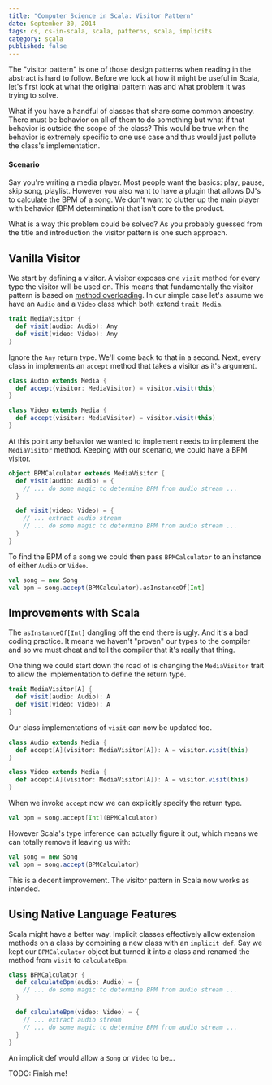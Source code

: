 ```yaml
---
title: "Computer Science in Scala: Visitor Pattern"
date: September 30, 2014
tags: cs, cs-in-scala, scala, patterns, scala, implicits
category: scala
published: false
---
```


The "visitor pattern" is one of those design patterns when reading in the abstract is hard to follow.  Before we look at how it might be useful
in Scala, let's first look at what the original pattern was and what problem it was trying to solve.

What if you have a handful of classes that share some common ancestry.  There must be behavior on all of them to do something but what
if that behavior is outside the scope of the class?  This would be true when the behavior is extremely specific to one use case and thus would
just pollute the class's implementation.

#### Scenario

Say you're writing a media player.  Most people want the basics: play, pause, skip song, playlist.  However you also want to have a plugin that
allows DJ's to calculate the BPM of a song.  We don't want to clutter up the main player with behavior (BPM determination) that isn't core to
the product.

What is a way this problem could be solved?  As you probably guessed from the title and introduction the visitor pattern is one such approach.

## Vanilla Visitor

We start by defining a visitor.  A visitor exposes one `visit` method for every type the visitor will be used on.  This means that fundamentally
the visitor pattern is based on [method overloading](http://en.wikipedia.org/wiki/Function_overloading).  In our simple case let's assume we have
an `Audio` and a `Video` class which both extend `trait Media`.

```scala
trait MediaVisitor {
  def visit(audio: Audio): Any
  def visit(video: Video): Any
}
```

Ignore the `Any` return type.  We'll come back to that in a second.  Next, every class in implements an `accept` method that takes a visitor as it's
argument.

```scala
class Audio extends Media {
  def accept(visitor: MediaVisitor) = visitor.visit(this)
}

class Video extends Media {
  def accept(visitor: MediaVisitor) = visitor.visit(this)
}
```

At this point any behavior we wanted to implement needs to implement the `MediaVisitor` method.  Keeping with our scenario, we could have a BPM visitor.

```scala
object BPMCalculator extends MediaVisitor {
  def visit(audio: Audio) = {
    // ... do some magic to determine BPM from audio stream ...
  }

  def visit(video: Video) = {
    // ... extract audio stream
    // ... do some magic to determine BPM from audio stream ...
  }
}
```

To find the BPM of a song we could then pass `BPMCalculator` to an instance of either `Audio` or `Video`.

```scala
val song = new Song
val bpm = song.accept(BPMCalculator).asInstanceOf[Int]
```

## Improvements with Scala

The `asInstanceOf[Int]` dangling off the end there is ugly.  And it's a bad coding practice.  It means we haven't "proven" our types to the compiler
and so we must cheat and tell the compiler that it's really that thing.

One thing we could start down the road of is changing the `MediaVisitor` trait to allow the implementation to define the return type.

```scala
trait MediaVisitor[A] {
  def visit(audio: Audio): A
  def visit(video: Video): A
}
```

Our class implementations of `visit` can now be updated too.

```scala
class Audio extends Media {
  def accept[A](visitor: MediaVisitor[A]): A = visitor.visit(this)
}

class Video extends Media {
  def accept[A](visitor: MediaVisitor[A]): A = visitor.visit(this)
}
```

When we invoke `accept` now we can explicitly specify the return type.

```scala
val bpm = song.accept[Int](BPMCalculator)
```

However Scala's type inference can actually figure it out, which means we can totally remove it leaving us with:

```scala
val song = new Song
val bpm = song.accept(BPMCalculator)
```

This is a decent improvement.  The visitor pattern in Scala now works as intended.

## Using Native Language Features

Scala might have a better way.  Implicit classes effectively allow extension methods on a class by combining a new class with an `implicit def`.  Say
we kept our `BPMCalculator` object but turned it into a class and renamed the method from `visit` to `calculateBpm`.

```scala
class BPMCalculator {
  def calculateBpm(audio: Audio) = {
    // ... do some magic to determine BPM from audio stream ...
  }

  def calculateBpm(video: Video) = {
    // ... extract audio stream
    // ... do some magic to determine BPM from audio stream ...
  }
}
```

An implicit def would allow a `Song` or `Video` to be...

TODO: Finish me!
